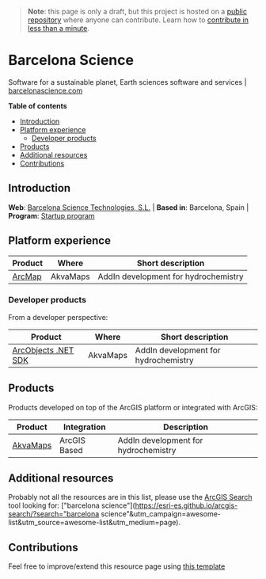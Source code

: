 > **Note**: this page is only a draft, but this project is hosted on a [public repository](https://github.com/hhkaos/awesome-arcgis) where anyone can contribute. Learn how to [contribute in less than a minute](https://github.com/hhkaos/awesome-arcgis/blob/master/CONTRIBUTING.md#contributions).

# Barcelona Science

Software for a sustainable planet, Earth sciences software and services | [barcelonascience.com](http://barcelonascience.com/)

<!-- START doctoc generated TOC please keep comment here to allow auto update -->
<!-- DON'T EDIT THIS SECTION, INSTEAD RE-RUN doctoc TO UPDATE -->
**Table of contents**

- [Introduction](#introduction)
- [Platform experience](#platform-experience)
  - [Developer products](#developer-products)
- [Products](#products)
- [Additional resources](#additional-resources)
- [Contributions](#contributions)

<!-- END doctoc generated TOC please keep comment here to allow auto update -->

## Introduction

**Web**: [Barcelona Science Technologies, S.L.](http://barcelonascience.com/) | **Based in**: Barcelona, Spain | **Program**: [Startup program](../../programs/startup-program/README.md)

## Platform experience

|Product|Where|Short description|
|---|---|---|
|[ArcMap](../../../../arcgis/products/arcgis-desktop/arcmap-arccatalog/README.md)|AkvaMaps|AddIn development for hydrochemistry|

### Developer products

From a developer perspective:

|Product|Where|Short description|
|---|---|---|
|[ArcObjects .NET SDK](../../../../arcgis/developers/profiles/desktop/technologies/arcobjects/README.md)|AkvaMaps|AddIn development for hydrochemistry|

## Products

Products developed on top of the ArcGIS platform or integrated with ArcGIS:

|Product|Integration|Description|
|---|---|---|
|[AkvaMaps](http://akvamaps.com/)|ArcGIS Based|AddIn development for hydrochemistry|

## Additional resources

Probably not all the resources are in this list, please use the [ArcGIS Search](https://esri-es.github.io/arcgis-search/) tool looking for: ["barcelona science"](https://esri-es.github.io/arcgis-search/?search="barcelona science"&utm_campaign=awesome-list&utm_source=awesome-list&utm_medium=page).

## Contributions

Feel free to improve/extend this resource page using [this template](../../../../PARTNER_PAGE_TEMPLATE.md)
